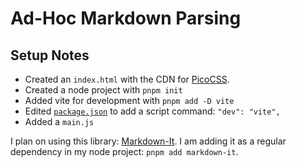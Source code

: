 # Ad-Hoc Markdown Parsing

## Setup Notes

- Created an `index.html` with the CDN for [PicoCSS](https://PicoCSS.com).
- Created a node project with `pnpm init`
- Added vite for development with `pnpm add -D vite`
- Edited [`package.json`](../package.json) to add a script command: `"dev": "vite",`
- Added a `main.js`

I plan on using this library: [Markdown-It](https://github.com/markdown-it/markdown-it). I am adding it as a regular dependency in my node project: `pnpm add markdown-it`.

